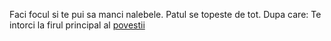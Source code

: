 Faci focul si te pui sa manci nalebele.
Patul se topeste de tot.
Dupa care:
Te intorci la firul principal al [povestii](../nalba.md)
